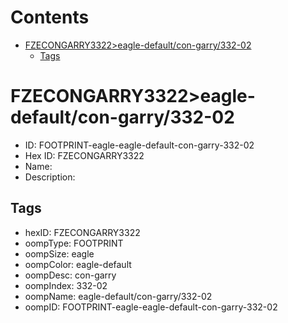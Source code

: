 



Contents
========

* [FZECONGARRY3322>eagle-default/con-garry/332-02](#fzecongarry3322eagle-defaultcon-garry332-02)
	* [Tags](#tags)

# FZECONGARRY3322>eagle-default/con-garry/332-02

- ID: FOOTPRINT-eagle-eagle-default-con-garry-332-02
- Hex ID: FZECONGARRY3322
- Name: 
- Description: 

## Tags

- hexID: FZECONGARRY3322
- oompType: FOOTPRINT
- oompSize: eagle
- oompColor: eagle-default
- oompDesc: con-garry
- oompIndex: 332-02
- oompName: eagle-default/con-garry/332-02
- oompID: FOOTPRINT-eagle-eagle-default-con-garry-332-02
